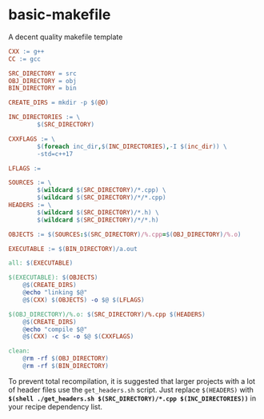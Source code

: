 # basic-makefile
A decent quality makefile template

```makefile
CXX := g++
CC := gcc

SRC_DIRECTORY = src
OBJ_DIRECTORY = obj
BIN_DIRECTORY = bin

CREATE_DIRS = mkdir -p $(@D)

INC_DIRECTORIES := \
		$(SRC_DIRECTORY)

CXXFLAGS := \
		$(foreach inc_dir,$(INC_DIRECTORIES),-I $(inc_dir)) \
		-std=c++17

LFLAGS :=

SOURCES := \
		$(wildcard $(SRC_DIRECTORY)/*.cpp) \
		$(wildcard $(SRC_DIRECTORY)/*/*.cpp)
HEADERS := \
		$(wildcard $(SRC_DIRECTORY)/*.h) \
		$(wildcard $(SRC_DIRECTORY)/*/*.h)

OBJECTS := $(SOURCES:$(SRC_DIRECTORY)/%.cpp=$(OBJ_DIRECTORY)/%.o)

EXECUTABLE := $(BIN_DIRECTORY)/a.out

all: $(EXECUTABLE)

$(EXECUTABLE): $(OBJECTS)
	@$(CREATE_DIRS)
	@echo "linking $@"
	@$(CXX) $(OBJECTS) -o $@ $(LFLAGS)

$(OBJ_DIRECTORY)/%.o: $(SRC_DIRECTORY)/%.cpp $(HEADERS)
	@$(CREATE_DIRS)
	@echo "compile $@"
	@$(CXX) -c $< -o $@ $(CXXFLAGS)

clean:
	@rm -rf $(OBJ_DIRECTORY)
	@rm -rf $(BIN_DIRECTORY)
```

To prevent total recompilation, it is suggested that larger projects with a lot of header files use the `get_headers.sh` script. Just replace `$(HEADERS)` with  **`$(shell ./get_headers.sh $(SRC_DIRECTORY)/*.cpp $(INC_DIRECTORIES))`** in your recipe dependency list.
